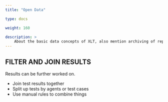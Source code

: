 ```yaml
---
title: "Open Data"

type: docs

weight: 160

description: >
    About the basic data concepts of XLT, also mention archiving of reports and results
---
```


## FILTER AND JOIN RESULTS
Results can be further worked on.

- Join test results together
- Split up tests by agents or test cases
- Use manual rules to combine things